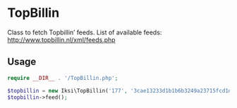 # TopBillin

Class to fetch Topbillin’ feeds.
List of available feeds: http://www.topbillin.nl/xml/feeds.php

## Usage

```PHP
require __DIR__ . '/TopBillin.php';

$topbillin = new Iksi\TopBillin('177', '3cae13233d1b1b6b3249a23715fcd1dc');
$topbillin->feed();
```
